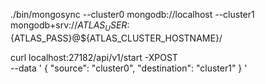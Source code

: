 ./bin/mongosync --cluster0 mongodb://localhost --cluster1 mongodb+srv://${ATLAS_USER}:${ATLAS_PASS}@${ATLAS_CLUSTER_HOSTNAME}/





curl localhost:27182/api/v1/start -XPOST \
--data '
   {
      "source": "cluster0",
      "destination": "cluster1"
   } '